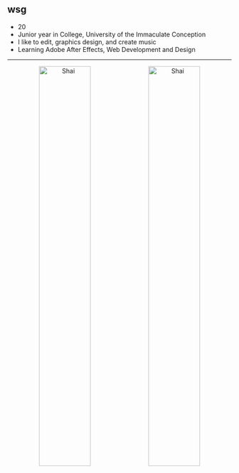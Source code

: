 ## wsg

* 20
* Junior year in College, University of the Immaculate Conception
* I like to edit, graphics design, and create music
* Learning Adobe After Effects, Web Development and Design
---
<p align="center">
<img src="https://media1.tenor.com/m/nOl96p3ylUMAAAAC/shai-chet-shai-mvp.gif" alt="Shai" width="48%">
<img src="https://media1.tenor.com/m/bSQNrXAtEuAAAAAC/oklahoma-city-thunder-shai-gilgeous-alexander.gif" alt="Shai" width="48%">
</p>
